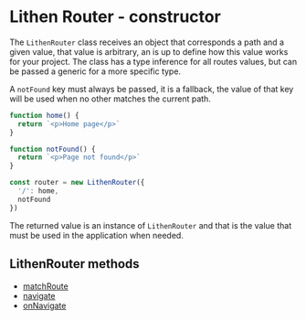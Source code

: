 # Lithen Router - constructor

The `LithenRouter` class receives an object that corresponds a path and a given value, that value
is arbitrary, an is up to define how this value works for your project. The class has a type 
inference for all routes values, but can be passed a generic for a more specific type.

A `notFound` key must always be passed, it is a fallback, the value of that key will be used when
no other matches the current path.

```ts
function home() {
  return `<p>Home page</p>`
}

function notFound() {
  return `<p>Page not found</p>`
}

const router = new LithenRouter({
  '/': home,
  notFound
})
```

The returned value is an instance of `LithenRouter` and that is the value that must be used in the
application when needed.

## LithenRouter methods
- [matchRoute](./docs/match-route.md)
- [navigate](./docs/go-to.md)
- [onNavigate](./docs/on-navigate.md)
